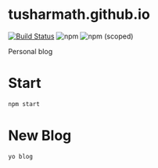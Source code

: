 # tusharmath.github.io

[![Build Status](https://travis-ci.com/tusharmath/tusharmath.github.io.svg?branch=develop)](https://travis-ci.com/tusharmath/tusharmath.github.io)
![npm](https://img.shields.io/npm/v/tusharmath.github.io.svg)
![npm (scoped)](https://img.shields.io/npm/v/tusharmath.github.io.svg)

Personal blog

# Start

```bash
npm start
```

# New Blog

```bash
yo blog
```
